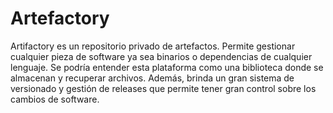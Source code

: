 # Artefactory
Artifactory es un repositorio privado de artefactos. Permite gestionar cualquier pieza de software ya sea binarios o dependencias de cualquier lenguaje. Se podría entender esta plataforma como una biblioteca donde se almacenan y recuperar archivos. Además, brinda un gran sistema de versionado y gestión de releases que permite tener gran control sobre los cambios de software.